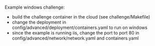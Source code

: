 Example windows challenge:

* build the challenge container in the cloud (see challenge/Makefile)
* change the deployment in config/advanced/deployment/containers.yaml to run on windows
* since the example is running iis, change the port to port 80 in config/advanced/network/network.yaml and containers.yaml
